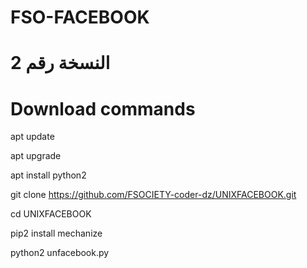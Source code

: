 # FSO-FACEBOOK

# النسخة رقم 2 

# Download commands

apt update

apt upgrade

apt install python2

git clone https://github.com/FSOCIETY-coder-dz/UNIXFACEBOOK.git

cd UNIXFACEBOOK

pip2 install mechanize

python2 unfacebook.py
